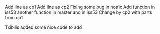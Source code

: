Add line as cp1
Add line as cp2
Fixing some bug in hotfix
Add function in iss53
another function in master and in iss53
Change by cp2 with parts from cp1


Txibilis added some nice code to add
